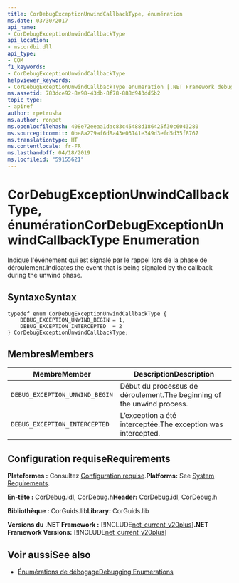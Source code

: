 ```yaml
---
title: CorDebugExceptionUnwindCallbackType, énumération
ms.date: 03/30/2017
api_name:
- CorDebugExceptionUnwindCallbackType
api_location:
- mscordbi.dll
api_type:
- COM
f1_keywords:
- CorDebugExceptionUnwindCallbackType
helpviewer_keywords:
- CorDebugExceptionUnwindCallbackType enumeration [.NET Framework debugging]
ms.assetid: 783dce92-8a98-43db-8f78-888d943dd5b2
topic_type:
- apiref
author: rpetrusha
ms.author: ronpet
ms.openlocfilehash: 408e72eeaa1dac83c45488d186425f30c6043280
ms.sourcegitcommit: 0be8a279af6d8a43e03141e349d3efd5d35f8767
ms.translationtype: HT
ms.contentlocale: fr-FR
ms.lasthandoff: 04/18/2019
ms.locfileid: "59155621"
---
```

# <a name="cordebugexceptionunwindcallbacktype-enumeration"></a><span data-ttu-id="9ee1a-102">CorDebugExceptionUnwindCallbackType, énumération</span><span class="sxs-lookup"><span data-stu-id="9ee1a-102">CorDebugExceptionUnwindCallbackType Enumeration</span></span>
<span data-ttu-id="9ee1a-103">Indique l'événement qui est signalé par le rappel lors de la phase de déroulement.</span><span class="sxs-lookup"><span data-stu-id="9ee1a-103">Indicates the event that is being signaled by the callback during the unwind phase.</span></span>  
  
## <a name="syntax"></a><span data-ttu-id="9ee1a-104">Syntaxe</span><span class="sxs-lookup"><span data-stu-id="9ee1a-104">Syntax</span></span>  
  
```  
typedef enum CorDebugExceptionUnwindCallbackType {  
    DEBUG_EXCEPTION_UNWIND_BEGIN = 1,  
    DEBUG_EXCEPTION_INTERCEPTED  = 2  
} CorDebugExceptionUnwindCallbackType;  
```  
  
## <a name="members"></a><span data-ttu-id="9ee1a-105">Membres</span><span class="sxs-lookup"><span data-stu-id="9ee1a-105">Members</span></span>  
  
|<span data-ttu-id="9ee1a-106">Membre</span><span class="sxs-lookup"><span data-stu-id="9ee1a-106">Member</span></span>|<span data-ttu-id="9ee1a-107">Description</span><span class="sxs-lookup"><span data-stu-id="9ee1a-107">Description</span></span>|  
|------------|-----------------|  
|`DEBUG_EXCEPTION_UNWIND_BEGIN`|<span data-ttu-id="9ee1a-108">Début du processus de déroulement.</span><span class="sxs-lookup"><span data-stu-id="9ee1a-108">The beginning of the unwind process.</span></span>|  
|`DEBUG_EXCEPTION_INTERCEPTED`|<span data-ttu-id="9ee1a-109">L’exception a été interceptée.</span><span class="sxs-lookup"><span data-stu-id="9ee1a-109">The exception was intercepted.</span></span>|  
  
## <a name="requirements"></a><span data-ttu-id="9ee1a-110">Configuration requise</span><span class="sxs-lookup"><span data-stu-id="9ee1a-110">Requirements</span></span>  
 <span data-ttu-id="9ee1a-111">**Plateformes :** Consultez [Configuration requise](../../../../docs/framework/get-started/system-requirements.md).</span><span class="sxs-lookup"><span data-stu-id="9ee1a-111">**Platforms:** See [System Requirements](../../../../docs/framework/get-started/system-requirements.md).</span></span>  
  
 <span data-ttu-id="9ee1a-112">**En-tête :** CorDebug.idl, CorDebug.h</span><span class="sxs-lookup"><span data-stu-id="9ee1a-112">**Header:** CorDebug.idl, CorDebug.h</span></span>  
  
 <span data-ttu-id="9ee1a-113">**Bibliothèque :** CorGuids.lib</span><span class="sxs-lookup"><span data-stu-id="9ee1a-113">**Library:** CorGuids.lib</span></span>  
  
 <span data-ttu-id="9ee1a-114">**Versions du .NET Framework :** [!INCLUDE[net_current_v20plus](../../../../includes/net-current-v20plus-md.md)]</span><span class="sxs-lookup"><span data-stu-id="9ee1a-114">**.NET Framework Versions:** [!INCLUDE[net_current_v20plus](../../../../includes/net-current-v20plus-md.md)]</span></span>  
  
## <a name="see-also"></a><span data-ttu-id="9ee1a-115">Voir aussi</span><span class="sxs-lookup"><span data-stu-id="9ee1a-115">See also</span></span>

- [<span data-ttu-id="9ee1a-116">Énumérations de débogage</span><span class="sxs-lookup"><span data-stu-id="9ee1a-116">Debugging Enumerations</span></span>](../../../../docs/framework/unmanaged-api/debugging/debugging-enumerations.md)
